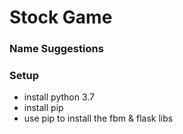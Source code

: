 # Stock Game 

### Name Suggestions


### Setup
* install python 3.7
* install pip
* use pip to install the fbm & flask libs
